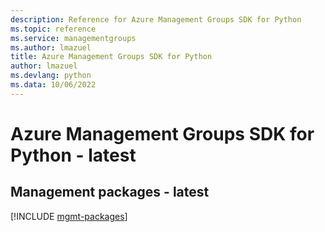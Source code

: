 ```yaml
---
description: Reference for Azure Management Groups SDK for Python
ms.topic: reference
ms.service: managementgroups
ms.author: lmazuel
title: Azure Management Groups SDK for Python
author: lmazuel
ms.devlang: python
ms.data: 10/06/2022
---
```

# Azure Management Groups SDK for Python - latest

## Management packages - latest
[!INCLUDE [mgmt-packages](management-groups-mgmt-index.md)]